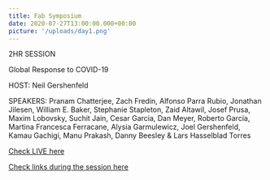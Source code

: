```yaml
---
title: Fab Symposium
date: 2020-07-27T13:00:00.000+00:00
picture: '/uploads/day1.png'
---
```


2HR SESSION


Global Response to COVID-19


HOST: Neil Gershenfeld 

SPEAKERS: Pranam Chatterjee, Zach Fredin, Alfonso Parra Rubio, Jonathan Jilesen, William E. Baker, Stephanie Stapleton, Zaid Altawil, Josef Prusa, Maxim Lobovsky, Suchit Jain, Cesar Garcia, Dan Meyer, Roberto García, Martina Francesca Ferracane, Alysia Garmulewicz, Joel Gershenfeld, Kamau Gachigi, Manu Prakash, Danny Beesley & Lars Hasselblad Torres

[Check LIVE here](https://youtu.be/1n7UnnqU5uE) 

[Check links during the session here](https://fabxlive.fabevent.org/response)

